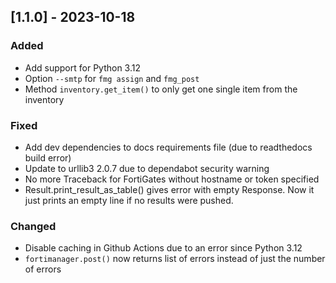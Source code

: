 
## [1.1.0] - 2023-10-18

### Added

- Add support for Python 3.12
- Option `--smtp` for `fmg assign` and `fmg_post`
- Method `inventory.get_item()` to only get one single item from the inventory

### Fixed

- Add dev dependencies to docs requirements file (due to readthedocs build error)
- Update to urllib3 2.0.7 due to dependabot security warning
- No more Traceback for FortiGates without hostname or token specified
- Result.print_result_as_table() gives error with empty Response. Now it just prints an empty line
if no results were pushed.

### Changed

- Disable caching in Github Actions due to an error since Python 3.12
- `fortimanager.post()` now returns list of errors instead of just the number of errors
